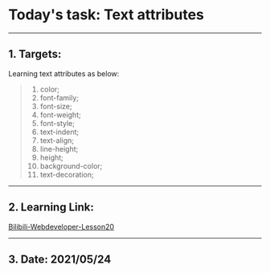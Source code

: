 # Today's task: Text attributes  
***  
## 1. Targets:  
Learning text attributes as below:  
> 1. color;  
> 2. font-family;  
> 3. font-size;  
> 4. font-weight;  
> 5. font-style;  
> 6. text-indent;  
> 7. text-align;  
> 8. line-height;  
> 9. height;  
> 10. background-color;  
> 11. text-decoration;  
***  
## 2. Learning Link:  
[Bilibili-Webdeveloper-Lesson20](https://www.bilibili.com/video/BV1Bb411v7w8?p=20&spm_id_from=pageDriver)  
***  
## 3. Date: 2021/05/24